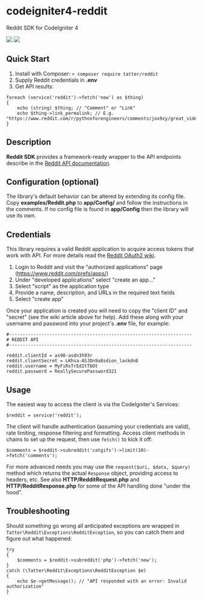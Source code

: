 # codeigniter4-reddit
Reddit SDK for CodeIgniter 4

[![](https://github.com/tattersoftware/codeigniter4-reddit/workflows/PHPUnit/badge.svg)](https://github.com/tattersoftware/codeigniter4-reddit/actions?query=workflow%3A%22PHPUnit)
[![](https://github.com/tattersoftware/codeigniter4-reddit/workflows/PHPStan/badge.svg)](https://github.com/tattersoftware/codeigniter4-reddit/actions?query=workflow%3A%22PHPStan)

## Quick Start

1. Install with Composer: `> composer require tatter/reddit`
2. Supply Reddit credentials in **.env**
3. Get API results:
```
foreach (service('reddit')->fetch('new') as $thing)
{
	echo (string) $thing; // "Comment" or "Link"
	echo $thing->link_permalink; // E.g. "https://www.reddit.com/r/pythonforengineers/comments/jox9zy/great_video_for_the_python_programers"
}

```

## Description

**Reddit SDK** provides a framework-ready wrapper to the API endpoints
describe in the [Reddit API documentation](https://www.reddit.com/dev/api).


## Configuration (optional)

The library's default behavior can be altered by extending its config file. Copy
**examples/Reddit.php** to **app/Config/** and follow the instructions
in the comments. If no config file is found in **app/Config** then the library will use its own.

## Credentials

This library requires a valid Reddit application to acquire access tokens that work with
API. For more details read the [Reddit OAuth2 wiki](https://github.com/reddit-archive/reddit/wiki/OAuth2).

1. Login to Reddit and visit the "authorized applications" page (https://www.reddit.com/prefs/apps/)
2. Under "developed applications" select "create an app..."
3. Select "script" as the application type
4. Provide a name, description, and URLs in the required text fields
5. Select "create app"

Once your application is created you will need to copy the "client ID" and "secret" (see the
wiki article above for help). Add these along with your username and password into your
project's **.env** file, for example:
```
#--------------------------------------------------------------------
# REDDIT API
#--------------------------------------------------------------------

reddit.clientId = as98-asdn3h93r
reddit.clientSecret = LKhsa-ASJDn9a8sdion_laskdn0
reddit.username = MyFiRsTrEdItTbOt
reddit.password = ReallySecurePassword321
```

## Usage

The easiest way to access the client is via the CodeIgniter's Services:

	$reddit = service('reddit');

The client will handle authentication (assuming your credentials are valid), rate limiting,
response filtering and formatting. Access client methods in chains to set up the request,
then use `fetch()` to kick it off:

	$comments = $reddit->subreddit('catgifs')->limit(10)->fetch('comments');

For more advanced needs you may use the `request($uri, $data, $query)` method which returns
the actual `Response` object, providing access to headers, etc. See also
**HTTP/RedditRequest.php** and **HTTP/RedditResponse.php** for some of the API handling
done "under the hood".

## Troubleshooting

Should something go wrong all anticipated exceptions are wrapped in `Tatter\Reddit\Exceptions\RedditException`,
so you can catch them and figure out what happened:
```
try
{
	$comments = $reddit->subreddit('php')->fetch('new');
}
catch (\Tatter\Reddit\Exceptions\RedditException $e)
{
	echo $e->getMessage(); // "API responded with an error: Invalid authorization"
}
```
